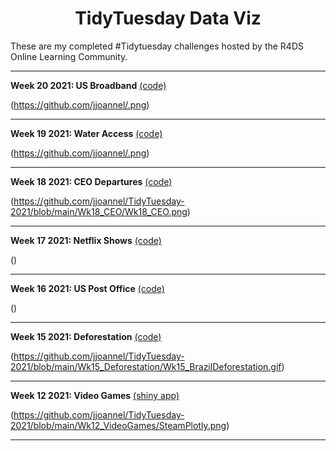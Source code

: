 
<h1 align="center"> TidyTuesday Data Viz</h1>
These are my completed #Tidytuesday challenges hosted by the R4DS Online Learning Community.

---     
**Week 20 2021: US Broadband** [(code)](https://github.com/jjoannel)

(https://github.com/jjoannel/.png)

---      
**Week 19 2021: Water Access** [(code)](https://github.com/jjoannel)

(https://github.com/jjoannel/.png)

---      
**Week 18 2021: CEO Departures** [(code)](https://github.com/jjoannel/TidyTuesday-2021/blob/main/Wk18_CEO/Wk18_CEO.Rmd)

(https://github.com/jjoannel/TidyTuesday-2021/blob/main/Wk18_CEO/Wk18_CEO.png)

---     
**Week 17 2021: Netflix Shows** [(code)](https://github.com/jjoannel)

()

---
**Week 16 2021: US Post Office** [(code)](https://github.com/jjoannel)

()

---
**Week 15 2021: Deforestation** [(code)](https://github.com/jjoannel/TidyTuesday-2021/blob/main/Wk15_Deforestation/Wk15_Deforestation.Rmd)

(https://github.com/jjoannel/TidyTuesday-2021/blob/main/Wk15_Deforestation/Wk15_BrazilDeforestation.gif)

---
**Week 12 2021: Video Games** [(shiny app)](https://jdsjourney.shinyapps.io/games/)

(https://github.com/jjoannel/TidyTuesday-2021/blob/main/Wk12_VideoGames/SteamPlotly.png)

---
